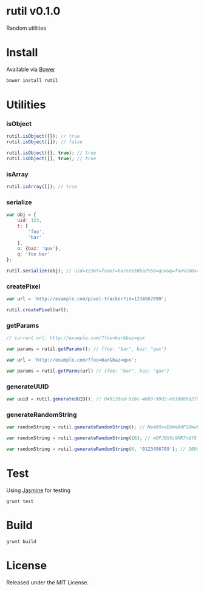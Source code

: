 # rutil v0.1.0

Random utilities

# Install

Available via [Bower](http://bower.io/)

```bash
bower install rutil
```

# Utilities

### isObject

```javascript
rutil.isObject({}); // true
rutil.isObject([]); // false

rutil.isObject({}, true); // true
rutil.isObject([], true); // true
```

### isArray

```javascript
rutil.isArray([]); // true
```

### serialize

```javascript
var obj = {
	uid: 123,
	t: [
		'foo',
		'bar'	
	],
	o: {baz: 'qux'},
	q: 'foo bar'	
};

rutil.serialize(obj); // uid=123&t=foo&t=bar&o%5Bbaz%5D=qux&q=foo%20bar
```

### createPixel
	
```javascript
var url = 'http://example.com/pixel-tracker?id=1234567890';

rutil.createPixel(url);
```

### getParams
	
```javascript
// current url: http://example.com/?foo=bar&baz=qux

var params = rutil.getParams(); // {foo: "bar", baz: "qux"} 
```

```javascript
var url = 'http://example.com/?foo=bar&baz=qux';

var params = rutil.getParms(url) // {foo: "bar", baz: "qux"}
```

### generateUUID

```javascript
var uuid = rutil.generateUUID(); // 049128ed-b16c-4689-90d2-e910860d2797
```

### generateRandomString

```javascript
var randomString = rutil.generateRandomString(); // Ne46OxeEbWeDdFSDmwbOq4kfGkoKlMSh

var randomString = rutil.generateRandomString(16); // mOPJBXXc9MR7nQf8 

var randomString = rutil.generateRandomString(6, '0123456789'); // 388048
```

# Test

Using [Jasmine](http://pivotal.github.io/jasmine/) for testing

```
grunt test
```

# Build

```
grunt build
```

# License

Released under the MIT License.
